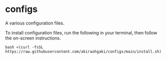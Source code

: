 # configs

A various configuration files.

To install configuration files, run the following in your terminal, then follow the on-screen instructions.

```
bash <(curl -fsSL https://raw.githubusercontent.com/akiraohgaki/configs/main/install.sh)
```
